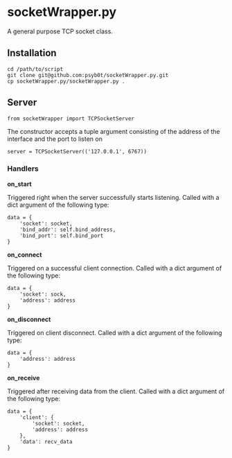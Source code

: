 # socketWrapper.py

A general purpose TCP socket class.

## Installation
```
cd /path/to/script
git clone git@github.com:psyb0t/socketWrapper.py.git
cp socketWrapper.py/socketWrapper.py .
```

## Server

```
from socketWrapper import TCPSocketServer
```

The constructor accepts a tuple argument consisting of the address of the interface and the port to listen on

```
server = TCPSocketServer(('127.0.0.1', 6767))
```

### Handlers
__on_start__

Triggered right when the server successfully starts listening. Called with a dict argument of the following type:
```
data = {
    'socket': socket,
    'bind_addr': self.bind_address,
    'bind_port': self.bind_port
}
```

__on_connect__

Triggered on a successful client connection. Called with a dict argument of the following type:
```
data = {
    'socket': sock,
    'address': address
}
```

__on_disconnect__

Triggered on client disconnect. Called with a dict argument of the following type:
```
data = {
    'address': address
}
```

__on_receive__

Triggered after receiving data from the client. Called with a dict argument of the following type:
```
data = {
    'client': {
        'socket': socket,
        'address': address
    },
    'data': recv_data
}
```
